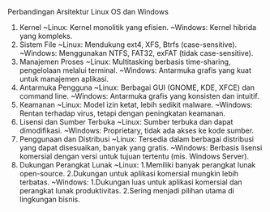 Perbandingan Arsitektur Linux OS dan Windows

1. Kernel
   ~Linux: Kernel monolitik yang efisien.
   ~Windows: Kernel hibrida yang kompleks.
2. Sistem File
   ~Linux: Mendukung ext4, XFS, Btrfs (case-sensitive).
   ~Windows: Menggunakan NTFS, FAT32, exFAT (tidak case-sensitive).
3. Manajemen Proses
   ~Linux: Multitasking berbasis time-sharing, pengelolaan melalui terminal.
   ~Windows: Antarmuka grafis yang kuat untuk manajemen aplikasi.
4. Antarmuka Pengguna
   ~Linux: Berbagai GUI (GNOME, KDE, XFCE) dan command line.
   ~Windows: Antarmuka grafis yang konsisten dan intuitif.
5. Keamanan
   ~Linux: Model izin ketat, lebih sedikit malware.
   ~Windows: Rentan terhadap virus, tetapi dengan peningkatan keamanan.
6. Lisensi dan Sumber Terbuka
   ~Linux: Sumber terbuka dan dapat dimodifikasi.
   ~Windows: Proprietary, tidak ada akses ke kode sumber.
7. Penggunaan dan Distribusi
   ~Linux: Tersedia dalam berbagai distribusi yang dapat disesuaikan, banyak yang gratis.
   ~Windows: Berbasis lisensi komersial dengan versi untuk tujuan tertentu (mis. Windows Server).
8. Dukungan Perangkat Lunak
   ~Linux:
   1.Memiliki banyak perangkat lunak open-source.
   2.Dukungan untuk aplikasi komersial mungkin lebih terbatas.
  ~Windows:
   1.Dukungan luas untuk aplikasi komersial dan perangkat lunak produktivitas.
   2.Sering menjadi pilihan utama di lingkungan bisnis.
